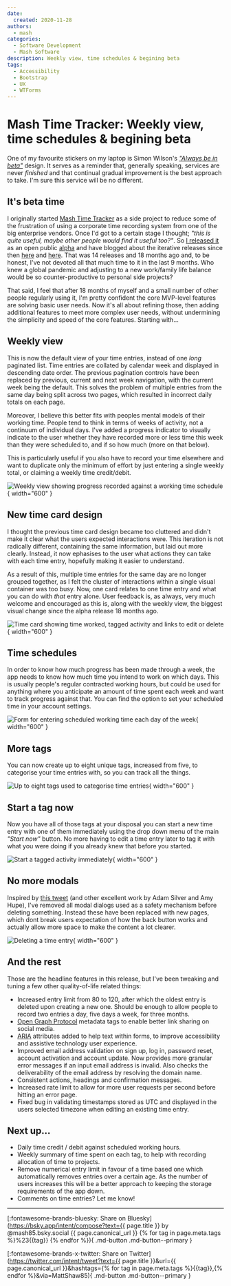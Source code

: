```yaml
---
date:
  created: 2020-11-28
authors:
  - mash
categories:
  - Software Development
  - Mash Software
description: Weekly view, time schedules & begining beta
tags:
  - Accessibility
  - Bootstrap
  - UX
  - WTForms
---
```


# Mash Time Tracker: Weekly view, time schedules & begining beta

One of my favourite stickers on my laptop is Simon Wilson's [_"Always be in beta"_](https://www.ermlikeyeah.com/gov-patches/) design. It serves as a reminder that, generally speaking, services are never _finished_ and that continual gradual improvement is the best approach to take. I'm sure this service will be no different.

<!-- more -->

## It's beta time

I originally started [Mash Time Tracker](https://time-tracker.mashsoftware.com/) as a side project to reduce some of the frustration of using a corporate time recording system from one of the big enterprise vendors. Once I'd got to a certain stage I thought; _"this is quite useful, maybe other people would find it useful too?"_. So [I released it](mash-time-tracker.md) as an open public [alpha](https://en.wikipedia.org/wiki/Software_release_life_cycle#Alpha) and have blogged about the iterative releases since then [here](mash-time-tracker-tags.md) and [here](mash-time-tracker-native.md). That was 14 releases and 18 months ago and, to be honest, I've not devoted all that much time to it in the last 9 months. Who knew a global pandemic and adjusting to a new work/family life balance would be so counter-productive to personal side projects?

That said, I feel that after 18 months of myself and a small number of other people regularly using it, I'm pretty confident the core MVP-level features are solving basic user needs. Now it's all about refining those, then adding additional features to meet more complex user needs, without undermining the simplicity and speed of the core features. Starting with...

## Weekly view

This is now the default view of your time entries, instead of one _long_ paginated list. Time entries are collated by calendar week and displayed in descending date order. The previous pagination controls have been replaced by previous, current and next week navigation, with the current week being the default. This solves the problem of multiple entries from the same day being split across two pages, which resulted in incorrect daily totals on each page.

Moreover, I believe this better fits with peoples mental models of their working time. People tend to think in terms of weeks of activity, not a continuum of individual days. I've added a progress indicator to visually indicate to the user whether they have recorded more or less time this week than they were scheduled to, and if so how much (more on that below).

This is particularly useful if you also have to record your time elsewhere and want to duplicate only the minimum of effort by just entering a single weekly total, or claiming a weekly time credit/debit.

![Weekly view showing progress recorded against a working time schedule](../../assets/images/button-weekly-1.png){ width="600" }

## New time card design

I thought the previous time card design became too cluttered and didn't make it clear what the users expected interactions were. This iteration is not radically different, containing the same information, but laid out more clearly. Instead, it now ephasises to the user what actions they can take with each time entry, hopefully making it easier to understand.

As a result of this, multiple time entries for the same day are no longer grouped together, as I felt the cluster of interactions within a single visual container was too busy. Now, one card relates to one time entry and what you can do with _that_ entry alone. User feedback is, as always, very much welcome and encouraged as this is, along with the weekly view, the biggest visual change since the alpha release 18 months ago.

![Time card showing time worked, tagged activity and links to edit or delete](../../assets/images/button-weekly-2.png){ width="600" }

## Time schedules

In order to know how much progress has been made through a week, the app needs to know how much time you intend to work on which days. This is usually people's regular contracted working hours, but could be used for anything where you anticipate an amount of time spent each week and want to track progress against that. You can find the option to set your scheduled time in your account settings.

![Form for entering scheduled working time each day of the week](../../assets/images/button-weekly-3.png){ width="600" }

## More tags

You can now create up to eight unique tags, increased from five, to categorise your time entries with, so you can track all the things.

![Up to eight tags used to categorise time entries](../../assets/images/button-weekly-4.png){ width="600" }

## Start a tag now

Now you have all of those tags at your disposal you can start a new time entry with one of them immediately using the drop down menu of the main _"Start now"_ button. No more having to edit a time entry later to tag it with what you were doing if you already knew that before you started.

![Start a tagged activity immediately](../../assets/images/button-weekly-5.png){ width="600" }

## No more modals

Inspired by [this tweet](https://twitter.com/adambsilver/status/1290266510334681088) (and other excellent work by Adam Silver and Amy Hupe), I've removed all modal dialogs used as a safety mechanism before deleting something. Instead these have been replaced with new pages, which dont break users expectation of how the back button works and actually allow more space to make the content a lot clearer.

![Deleting a time entry](../../assets/images/button-weekly-6.png){ width="600" }

## And the rest

Those are the headline features in this release, but I've been tweaking and tuning a few other quality-of-life related things:

- Increased entry limit from 80 to 120, after which the oldest entry is deleted upon creating a new one. Should be enough to allow people to record two entries a day, five days a week, for three months.
- [Open Graph Protocol](https://opengraphprotocol.org/) metadata tags to enable better link sharing on social media.
- [ARIA](https://www.w3.org/WAI/PF/aria/introduction) attributes added to help text within forms, to improve accessibility and assistive technology user experience.
- Improved email address validation on sign up, log in, password reset, account activation and account update. Now provides more granular error messages if an input email address is invalid. Also checks the deliverability of the email address by resolving the domain name.
- Consistent actions, headings and confirmation messages.
- Increased rate limit to allow for more user requests per second before hitting an error page.
- Fixed bug in validating timestamps stored as UTC and displayed in the users selected timezone when editing an existing time entry.

## Next up...

- Daily time credit / debit against scheduled working hours.
- Weekly summary of time spent on each tag, to help with recording allocation of time to projects.
- Remove numerical entry limit in favour of a time based one which automatically removes entries over a certain age. As the number of users increases this will be a better approach to keeping the storage requirements of the app down.
- Comments on time entries? Let me know!

---

[:fontawesome-brands-bluesky: Share on Bluesky](https://bsky.app/intent/compose?text={{ page.title }} by @mash85.bsky.social {{ page.canonical_url }} {% for tag in page.meta.tags %}%23{{tag}} {% endfor %}){ .md-button .md-button--primary }

[:fontawesome-brands-x-twitter: Share on Twitter](https://twitter.com/intent/tweet?text={{ page.title }}&url={{ page.canonical_url }}&hashtags={% for tag in page.meta.tags %}{{tag}},{% endfor %}&via=MattShaw85){ .md-button .md-button--primary }
